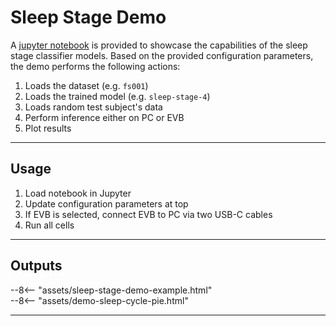 # Sleep Stage Demo

A [jupyter notebook](https://github.com/AmbiqAI/sleepkit/tree/main/notebooks/sleep-stage-demo.ipynb) is provided to showcase the capabilities of the sleep stage classifier models. Based on the provided configuration parameters, the demo performs the following actions:

1. Loads the dataset (e.g. `fs001`)
1. Loads the trained model (e.g. `sleep-stage-4`)
1. Loads random test subject's data
1. Perform inference either on PC or EVB
1. Plot results

---

## <span class="sk-h2-span">Usage</span>

1. Load notebook in Jupyter
1. Update configuration parameters at top
1. If EVB is selected, connect EVB to PC via two USB-C cables
1. Run all cells

---

## <span class="sk-h2-span">Outputs</span>

<div class="sk-plotly-graph-div">
--8<-- "assets/sleep-stage-demo-example.html"
</div>

<div class="sk-plotly-graph-div">
--8<-- "assets/demo-sleep-cycle-pie.html"
</div>

---
